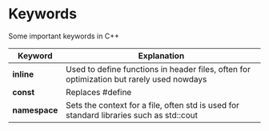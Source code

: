 # Keywords
Some important keywords in C++

Keyword	|	Explanation
--------|---------------
**inline**|Used to define functions in header files, often for optimization but rarely used nowdays
**const**| Replaces \#define
**namespace**|Sets the context for a file, often std is used for standard libraries such as std::cout